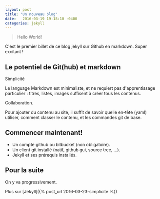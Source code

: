 ```yaml
---
layout: post
title: "Un nouveau blog" 
date:   2016-03-19 19:18:10 -0400
categories: jekyll
---
```

> Hello World!

C'est le premier billet de ce blog jekyll sur Github en markdown. Super excitant !

## Le potentiel de Git(hub) et markdown

Simplicité

Le language Markdown est minimaliste, et ne requiert pas d'apprentissage
particulier : titres, listes, images suffisent à créer tous les
contenus.

Collaboration. 

Pour ajouter du contenu au site, il suffit de savoir quelle en-tête
(yaml) utiliser, comment classer le contenu, et les commandes git de
base.

## Commencer maintenant!

* Un compte github ou bitbucket (non obligatoire).
* Un client git installé (natif, github gui, source tree, …).
* Jekyll et ses prérequis installés.

## Pour la suite

On y va progressivement.

Plus sur [Jekyll]({% post_url 2016-03-23-simplicite %})

